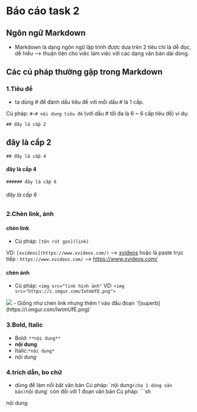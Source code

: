 # Báo cáo task 2
## Ngôn ngữ Markdown
+ Markdown là dạng ngôn ngữ lập trình được dựa trên 2 tiêu chí là dễ đọc, dễ hiểu
--> thuận tiện cho việc làm việc với các dạng văn bản dài dòng.

## Các cú pháp thường gặp trong Markdown

### 1.Tiêu đề
- ta dùng # để đánh dấu tiêu đề với mỗi dấu # là 1 cấp.

Cú pháp: `#~# nội dung tiêu đề` (với dấu # tối đa là 6 ~ 6 cấp tiêu đề)
ví dụ:

`## đây là cấp 2`
## đây là cấp 2
`## đây là cấp 4`
#### đây là cấp 4
`###### đây là cấp 6`
###### đây là cấp 6
### 2.Chèn link, ảnh
#### chèn link
- Cú pháp: `[tên rút gọn](link)`

VD: `[xvideos](https://www.xvideos.com/)`
--> [xvideos](https://www.xvideos.com/)
hoặc là paste trực tiếp : 
`https://www.xvideos.com/`
--> https://www.xvideos.com/
#### chèn ảnh
- Cú pháp: `<img src="link hình ảnh"`
VD: `<img src="https://i.imgur.com/IwtmUfE.png">`
<img src="https://i.imgur.com/IwtmUfE.png">
- Giống như chèn link nhưng thêm ! vào đầu đoạn
    `![superb](https://i.imgur.com/IwtmUfE.png)`

### 3.Bold, Italic
- Bold: `**nội dung**`
-	**nội dung**
- Italic:`*nội dung*`
-	*nội dung*

### 4.trích dẫn, bo chữ
- dùng để làm nổi bật văn bản
Cú pháp: \`nội dung` (cho 1 dòng văn bản)
    `nội dung`
còn đối với 1 đoạn văn bản 
Cú pháp: 
\```sh

nội dung

```
